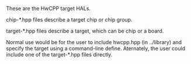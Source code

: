 These are the HwCPP target HALs.

chip-*.hpp files describe a target chip or chip group.

target-*.hpp files describe a target, which can be chip or a board.

Normal use would be for the user to include hwcpp.hpp (in ../library) and specify the target using a command-line define.
Aternately, the user could include one of the target-*.hpp files directly.